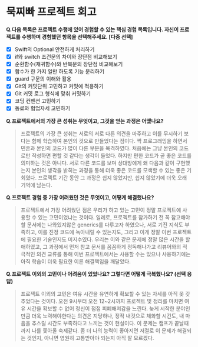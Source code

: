 # 묵찌빠 프로젝트 회고

****Q.다음 목록은 프로젝트 수행에 있어 경험할 수 있는 핵심 경험 목록입니다. 자신이 프로젝트를 수행하며 경험했던 항목을 선택해주세요. [다중 선택]****

- [x]  Swift의 Optional 안전하게 처리하기
- [x]  if와 switch 조건문의 차이와 장단점 비교해보기
- [x]  순환함수(재귀함수)와 반복문의 장단점 비교해보기
- [x]  함수가 한 가지 일만 하도록 기능 분리하기
- [x]  guard 구문의 이해와 활용
- [x]  Git의 커밋단위 고민하고 커밋에 적용하기
- [x]  Git 커밋 로그 형식에 맞춰 커밋하기
- [x]  코딩 컨벤션 고민하기
- [x]  동료와 협업자세 고민하기

****Q.프로젝트에서의 가장 큰 성취는 무엇이고, 그것을 얻는 과정은 어땠나요?****

> 프로젝트의 가장 큰 성취는 서로의 서로 다른 의견을 마주하고 이를 무시하기 보다는 함께 학습하여 본인의 것으로 만들었다는 점이다. 짝 프로그래밍을 하면서 민쏜과 본인의 코드가 많이 다른 부분을 목격하였다. 처음에는 그냥 본인의 코드로만 작성하면 편할 것 같다는 생각이 들었다. 하지만 편한 코드가 곧 좋은 코드를 의미하는 것은 아니다. 서로 다른 코드를 보며 상대방에게 왜 다음과 같이 구현했는지 본인의 생각을 밝히는 과정을 통해 더욱 좋은 코드를 모색할 수 있는 좋은 기회였다. 프로젝트 기간 동안 그 과정은 쉽지 않았지만, 쉽지 않았기에 더욱 오래 기억에 남는다.
> 

****Q.프로젝트 경험 중 가장 어려웠던 것은 무엇이고, 어떻게 해결했나요?****

> 프로젝트에서 가장 어려웠던 점은 우리가 하고 있는 고민이 정말 프로젝트에 사용할 수 있는 고민이었냐는 것이다. 일례로, 프로젝트를 참가하기 전 꼭 참고해야할 문서에는 나와있지않은 generics를 다루고자 하였으나, 서로 기진 지식도 부족하고, 이를 진정 코드에 녹아내릴 수 있는지도, 그리고 이게 정말 이번 프로젝트에 필요한 기술인지도 미지수였다. 우리는 이와 같은 문제에 정말 많은 시간을 할애하였고, 그 과정에서 먼저 참고 문서를 꼼꼼하게 정독해나가고 리뷰어와의 적극적인 의견 교류를 통해 이번 프로젝트에서는 사용할 수는 있으나 사용하기에는 아직 학습이 더욱 필요한 이른 해결책임을 깨달았다.
> 

****Q.프로젝트 이외의 고민이나 어려움이 있었나요? 그렇다면 어떻게 극복했나요? (선택 응답)****

> 프로젝트 이외의 고민은 여유 시간을 유연하게 확보할 수 있는 자세를 아직 못 갖추었다는 것이다. 오전 9시부터 오전 12~2시까지 프로젝트 및 정리를 마치면 여유 시간을 확보할 수 없어 정신이 점점 피폐해져감을 느낀다. 늦게 시작한 분야인만큼 더욱 노력해야한다는 의견은 지당하나, 정작 내것으로 체화할 시간도, 내 마음을 추스릴 시간도 부족하다고 느끼는 것이 현실이다. 이 문제는 캠프가 끝날때까지 나를 쫓아올 숙제같다. 좀 더 나의 능력이 좋아지면 저절로 이 문제가 해결되는 것인지, 아니면 영원히 고통받아야 되는지 아직 잘 모르겠다.
>